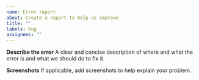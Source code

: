 ```yaml
---
name: Error report
about: Create a report to help us improve
title: ""
labels: bug
assignees: ""
---
```


**Describe the error**
A clear and concise description of where and what the error is and what we should do to fix it.

**Screenshots**
If applicable, add screenshots to help explain your problem.
